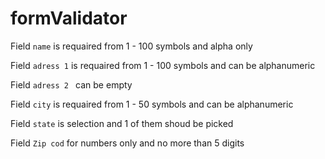 # formValidator

Field `name` is requaired from 1 - 100 symbols and alpha only

Field `adress 1` is requaired from 1 - 100 symbols and can be alphanumeric

Field `adress 2 ` can be empty

Field `city` is requaired from 1 - 50 symbols and can be alphanumeric

Field `state` is selection and 1 of them shoud be picked

Field `Zip cod` for numbers only and no more than 5 digits
